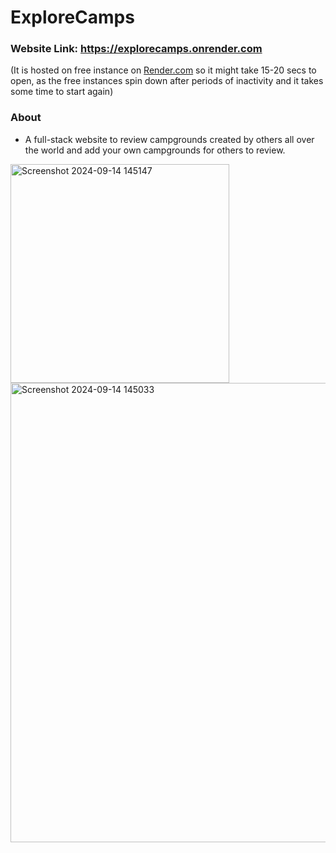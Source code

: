 # ExploreCamps

### Website Link: https://explorecamps.onrender.com
(It is hosted on free instance on [Render.com](https://render.com/) so it might take 15-20 secs to open, as the free instances spin down after periods of inactivity and it takes some time to start again)

### About
- A full-stack website to review campgrounds created by others all over the world and add your own campgrounds for others to review.
<img width="350" alt="Screenshot 2024-09-14 145147" src="https://github.com/user-attachments/assets/08b3eec2-6000-4afb-81ff-a496546eee08">
<img width="735" alt="Screenshot 2024-09-14 145033" src="https://github.com/user-attachments/assets/62dcc21f-0434-4ceb-a471-3a194fd9d104">
